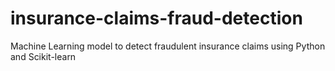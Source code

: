 # insurance-claims-fraud-detection
Machine Learning model to detect fraudulent insurance claims using Python and Scikit-learn
